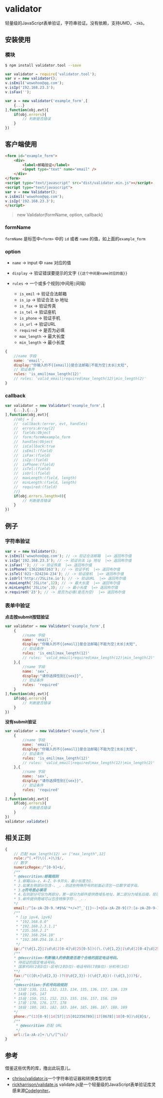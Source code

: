 # validator

轻量级的JavaScript表单验证，字符串验证。没有依赖，支持UMD，`~3kb`。

## 安装使用

### 模块

```bash
$ npm install validator.tool --save
```

```js
var validator = require('validator.tool');
var v = new validator();
v.isEmil('wowohoo@qq.com');
v.isIp('192.168.23.3');
v.isFax('');

var a = new validator('example_form',[
    {...}
],function(obj,evt){
    if(obj.errors){
        // 判断是否错误
    }
})
```



## 客户端使用

```html 
<form id="example_form">
    <div>
        <label>邮箱验证</label>
        <input type="text" name="email" />
    </div>
</form>
<script type="text/javascript" src="dist/validator.min.js"></script>
<script type="text/javascript">
var v = new Validator();
v.isEmil('wowohoo@qq.com');
v.isIp('192.168.23.3');
</script>
```

> new Validator(formName, option, callback)


### formName

`formName` 是标签中`<form>` 中的 `id` 或者 `name` 的值，如上面的`example_form`

### option

- `name` -> input 中 `name` 对应的值
- `display` -> 验证错误要提示的文字 `{{这个中间是name对应的值}}` 
- `rules` -> 一个或多个规则(中间用`|`间隔)

    - `is_emil` -> 验证合法邮箱
    - `is_ip` -> 验证合法 ip 地址
    - `is_fax` -> 验证传真
    - `is_tel` -> 验证座机
    - `is_phone` -> 验证手机
    - `is_url` -> 验证URL
    - `required` -> 是否为必填
    - `max_length` -> 最大长度
    - `min_length` -> 最小长度

```js 
{
    //name 字段
    name: 'email',
    display:"你输入的不{{email}}是合法邮箱|不能为空|太长|太短",
    // 验证条件
    rules: 'is_emil|max_length(12)'
    // rules: 'valid_email|required|max_length(12)|min_length(2)'
}
```

### callback

```js 
var validator = new Validator('example_form',[
    {...},{...}
],function(obj,evt){
    //obj = {
    //  callback:(error, evt, handles)
    //  errors:Array[2]
    //  fields:Object
    //  form:form#example_form
    //  handles:Object
    //  isCallback:true
    //  isEmil:(field)
    //  isFax:(field)
    //  isIp:(field)
    //  isPhone:(field)
    //  isTel:(field)
    //  isUrl:(field)
    //  maxLength:(field, length)
    //  minLength:(field, length)
    //  required:(field)
    //} 
    if(obj.errors.length>0){
        // 判断是否错误
    }
})
```

## 例子

### 字符串验证 

```js
var v = new Validator();
v.isEmil('wowohoo@qq.com'); // -> 验证合法邮箱  |=> 返回布尔值
v.isIp('192.168.23.3'); // -> 验证合法 ip 地址  |=> 返回布尔值
v.isFax(''); // -> 验证传真  |=> 返回布尔值
v.isPhone('13622667263'); // -> 验证手机  |=> 返回布尔值
v.isTel('021－324234-234'); // -> 验证座机  |=> 返回布尔值
v.isUrl('http://JSLite.io'); // -> 验证URL  |=> 返回布尔值
v.maxLength('JSLite',12); // -> 最大长度  |=> 返回布尔值
v.minLength('JSLite',3); // -> 最小长度  |=> 返回布尔值
v.required('23'); // -> 是否为必填(是否为空)  |=> 返回布尔值
```

### 表单中验证

**点击按submit按钮验证** 

```js 
var validator = new Validator('example_form',[
    {
        //name 字段
        name: 'email',
        display:"你输入的不{{email}}是合法邮箱|不能为空|太长|太短",
        // 验证条件
        rules: 'is_emil|max_length(12)'
        // rules: 'valid_email|required|max_length(12)|min_length(2)'
    },{
        //name 字段
        name: 'sex',
        display:"请你选择性别{{sex}}",
        // 验证条件
        rules: 'required'
    }
],function(obj,evt){
    if(obj.errors){
        // 判断是否错误
    }
})
```

**没有submit验证**

```js 
var validator = new Validator('example_form',[
    {
        //name 字段
        name: 'email',
        display:"你输入的不{{email}}是合法邮箱|不能为空|太长|太短",
        // 验证条件
        rules: 'is_emil|max_length(12)'
        // rules: 'valid_email|required|max_length(12)|min_length(2)'
    },{
        //name 字段
        name: 'sex',
        display:"请你选择性别{{sex}}",
        // 验证条件
        rules: 'required'
    }
],function(obj,evt){
    if(obj.errors){
        // 判断是否错误
    }
})
validator.validate()
```


## 相关正则

```js 
{
    // 匹配 max_length(12) => ["max_length",12]
    rule:/^(.+?)\((.+)\)$/,
    // 数字
    numericRegex:/^[0-9]+$/,
    /**
    * @descrition:邮箱规则
    * 1.邮箱以a-z、A-Z、0-9开头，最小长度为1.
    * 2.如果左侧部分包含-、_、.则这些特殊符号的前面必须包一位数字或字母。
    * 3.@符号是必填项
    * 4.右则部分可分为两部分，第一部分为邮件提供商域名地址，第二部分为域名后缀，现已知的最短为2位。最长的为6为。
    * 5.邮件提供商域可以包含特殊字符-、_、.
    */
    email:/^[a-zA-Z0-9.!#$%&'*+/=?^_`{|}~-]+@[a-zA-Z0-9](?:[a-zA-Z0-9-]{0,61}[a-zA-Z0-9])?(?:\.[a-zA-Z0-9](?:[a-zA-Z0-9-]{0,61}[a-zA-Z0-9])?)*$/,
    /**
     * [ip ipv4、ipv6]
     * "192.168.0.0"
     * "192.168.2.3.1.1"
     * "235.168.2.1"
     * "192.168.254.10"
     * "192.168.254.10.1.1"
     */
    ip:/^(\d{1,2}|1\d\d|2[0-4]\d|25[0-5])((\.(\d{1,2}|1\d\d|2[0-4]\d|25[0-5])){3}|(\.(\d{1,2}|1\d\d|2[0-4]\d|25[0-5])){5})$/,
    /**
    * @descrition:判断输入的参数是否是个合格的固定电话号码。
    * 待验证的固定电话号码。
    * 国家代码(2到3位)-区号(2到3位)-电话号码(7到8位)-分机号(3位)
    **/
    fax:/^(([0\+]\d{2,3}-)?(0\d{2,3})-)(\d{7,8})(-(\d{3,}))?$/,
    /**
    *@descrition:手机号码段规则
    * 13段：130、131、132、133、134、135、136、137、138、139
    * 14段：145、147
    * 15段：150、151、152、153、155、156、157、158、159
    * 17段：170、176、177、178
    * 18段：180、181、182、183、184、185、186、187、188、189
    */
    phone:/^(13[0-9]|14[57]|15[012356789]|17[0678]|18[0-9])\d{8}$/,
    /**
     * @descrition 匹配 URL
     */
    url:/[a-zA-z]+:\/\/[^\s]/
}
```


## 参考

借鉴这些优秀的库，撸出此玩意儿。

- [chriso/validator.js](https://github.com/chriso/validator.js)一个字符串验证器和转换类型的库
- [rickharrison/validate.js](https://github.com/rickharrison/validate.js) validate.js是一个轻量级的JavaScript表单验证库灵感来源[CodeIgniter](http://codeigniter.org.cn/user_guide/libraries/form_validation.html)。